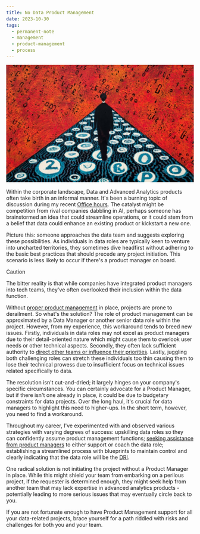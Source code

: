 ```yaml
---
title: No Data Product Management
date: 2023-10-30
tags:
  - permanent-note
  - management
  - product-management
  - process
---
```

![Image created on ideogram. Prompt: A lonely man walks all alone towards an horizon made of numbers and equations. Style by Stanley donwood, painting](notes/attachments/no-data-product-management.jpg)

Within the corporate landscape, Data and Advanced Analytics products often take birth in an informal manner. It's been a burning topic of discussion during my recent [Office hours](notes/Office%20hours.md). The catalyst might be competition from rival companies dabbling in AI, perhaps someone has brainstormed an idea that could streamline operations, or it could stem from a belief that data could enhance an existing product or kickstart a new one.

Picture this: someone approaches the data team and suggests exploring these possibilities. As individuals in data roles are typically keen to venture into uncharted territories, they sometimes dive headfirst without adhering to the basic best practices that should precede any project initiation. This scenario is less likely to occur if there's a product manager on board.

>[!caution]
> The bitter reality is that while companies have integrated product managers into tech teams, they've often overlooked their inclusion within the data function.

Without [proper product management](literature-notes/Articles/Why%20Your%20Company%20Needs%20Data-Product%20Managers.md) in place, projects are prone to derailment. So what's the solution? The role of product management can be approximated by a Data Manager or another senior data role within the project. However, from my experience, this workaround tends to breed new issues. Firstly, individuals in data roles may not excel as product managers due to their detail-oriented nature which might cause them to overlook user needs or other technical aspects. Secondly, they often lack sufficient authority to [direct other teams or influence their priorities](notes/Other%20People%20Problems.md). Lastly, juggling both challenging roles can stretch these individuals too thin causing them to lose their technical prowess due to insufficient focus on technical issues related specifically to data.

The resolution isn't cut-and-dried; it largely hinges on your company's specific circumstances. You can certainly advocate for a Product Manager, but if there isn't one already in place, it could be due to budgetary constraints for data projects. Over the long haul, it's crucial for data managers to highlight this need to higher-ups. In the short term, however, you need to find a workaround.

Throughout my career, I've experimented with and observed various strategies with varying degrees of success: upskilling data roles so they can confidently assume product management functions; [seeking assistance from product managers](notes/Internal%20Networking.md)  to either support or coach the data role; establishing a streamlined process with blueprints to maintain control and clearly indicating that the data role will be the [DRI](notes/DRI.md). 

One radical solution is not initiating the project without a Product Manager in place. While this might shield your team from embarking on a perilous project, if the requester is determined enough, they might seek help from another team that may lack expertise in advanced analytics products - potentially leading to more serious issues that may eventually circle back to you.

If you are not fortunate enough to have Product Management support for all your data-related projects, brace yourself for a path riddled with risks and challenges for both you and your team.






